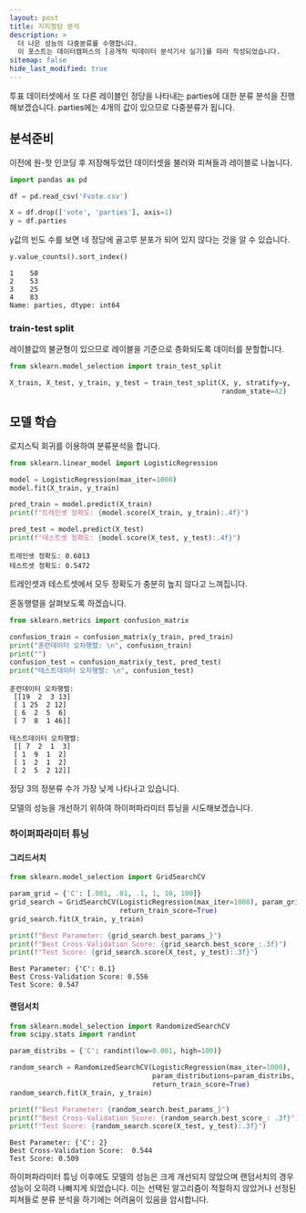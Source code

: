 ```yaml
---
layout: post
title: 지지정당 분석
description: >
  더 나은 성능의 다중분류를 수행합니다.
  이 포스트는 데이터캠퍼스의 [공개적 빅데이터 분석기사 실기]를 따라 작성되었습니다.
sitemap: false
hide_last_modified: true
---
```


투표 데이터셋에서 또 다른 레이블인 정당을 나타내는 parties에 대한 분류 분석을 진행해보겠습니다. parties에는 4개의 값이 있으므로 다중분류가 됩니다.

## 분석준비

이전에 원-핫 인코딩 후 저장해두었던 데이터셋을 불러와 피쳐들과 레이블로 나눕니다.

```python
import pandas as pd

df = pd.read_csv('Fvote.csv')

X = df.drop(['vote', 'parties'], axis=1)
y = df.parties
```

y값의 빈도 수를 보면 네 정당에 골고루 분포가 되어 있지 않다는 것을 알 수 있습니다.

```python
y.value_counts().sort_index()
```
```
1    50
2    53
3    25
4    83
Name: parties, dtype: int64
```

### train-test split

레이블값의 불균형이 있으므로 레이블을 기준으로 층화되도록 데이터를 분할합니다. 

```python
from sklearn.model_selection import train_test_split

X_train, X_test, y_train, y_test = train_test_split(X, y, stratify=y, 
                                                    random_state=42)
```

## 모델 학습

로지스틱 회귀를 이용하여 분류분석을 합니다.

```python
from sklearn.linear_model import LogisticRegression

model = LogisticRegression(max_iter=1000)
model.fit(X_train, y_train)

pred_train = model.predict(X_train)
print(f"트레인셋 정확도: {model.score(X_train, y_train):.4f}")

pred_test = model.predict(X_test)
print(f"테스트셋 정확도: {model.score(X_test, y_test):.4f}")
```
```
트레인셋 정확도: 0.6013
테스트셋 정확도: 0.5472
```

트레인셋과 테스트셋에서 모두 정확도가 충분히 높지 않다고 느껴집니다. 

혼동행렬을 살펴보도록 하겠습니다.

```python
from sklearn.metrics import confusion_matrix

confusion_train = confusion_matrix(y_train, pred_train)
print("훈련데이터 오차행렬: \n", confusion_train)
print("")
confusion_test = confusion_matrix(y_test, pred_test)
print("테스트데이터 오차행렬: \n", confusion_test)
```

```
훈련데이터 오차행렬: 
 [[19  2  3 13]
 [ 1 25  2 12]
 [ 6  2  5  6]
 [ 7  8  1 46]]

테스트데이터 오차행렬: 
 [[ 7  2  1  3]
 [ 1  9  1  2]
 [ 1  2  1  2]
 [ 2  5  2 12]]
```

정당 3의 정분류 수가 가장 낮게 나타나고 있습니다. 

모델의 성능을 개선하기 위하여 하이퍼파라미터 튜닝을 시도해보겠습니다.

### 하이퍼파라미터 튜닝

#### 그리드서치

```python
from sklearn.model_selection import GridSearchCV

param_grid = {'C': [.001, .01, .1, 1, 10, 100]}
grid_search = GridSearchCV(LogisticRegression(max_iter=1000), param_grid, cv=5, 
                           return_train_score=True)
grid_search.fit(X_train, y_train)

print(f"Best Parameter: {grid_search.best_params_}")
print(f"Best Cross-Validation Score: {grid_search.best_score_:.3f}")
print(f"Test Score: {grid_search.score(X_test, y_test):.3f}")
```
```
Best Parameter: {'C': 0.1}
Best Cross-Validation Score: 0.556
Test Score: 0.547
```

#### 랜덤서치

```python
from sklearn.model_selection import RandomizedSearchCV
from scipy.stats import randint

param_distribs = {'C': randint(low=0.001, high=100)}

random_search = RandomizedSearchCV(LogisticRegression(max_iter=1000),
                                   param_distributions=param_distribs, cv=5,
                                   return_train_score=True)
random_search.fit(X_train, y_train)

print(f"Best Parameter: {random_search.best_params_}")
print(f"Best Cross-Validation Score: {random_search.best_score_: .3f}")
print(f"Test Score: {random_search.score(X_test, y_test):.3f}")
```
```
Best Parameter: {'C': 2}
Best Cross-Validation Score:  0.544
Test Score: 0.509
```

하이퍼파라미터 튜닝 이후에도 모델의 성능은 크게 개선되지 않았으며 랜덤서치의 경우 성능이 오히려 나빠지게 되었습니다. 이는 선택된 알고리즘이 적절하지 않았거나 선정된 피쳐들로 분류 분석을 하기에는 어려움이 있음을 암시합니다.